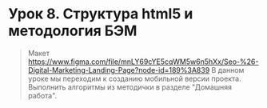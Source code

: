 # Урок 8. Структура html5 и методология БЭМ
>Макет https://www.figma.com/file/mnLY69cYE5cqWM5w6n5hXx/Seo-%26-Digital-Marketing-Landing-Page?node-id=189%3A839 В данном уроке мы переходим к созданию мобильной версии проекта. Выполнить алгоритмы из методички в разделе "Домашняя работа".